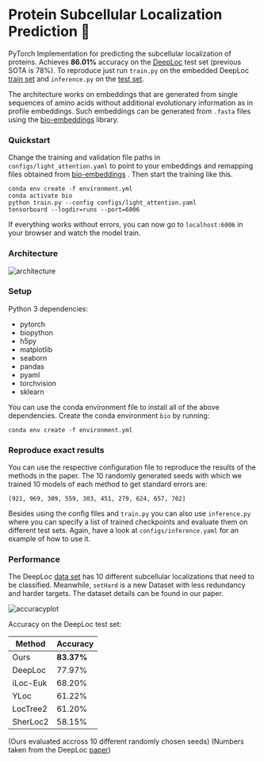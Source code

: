  # Protein Subcellular Localization Prediction :microscope:

PyTorch Implementation for predicting the subcellular localization of proteins.
Achieves **86.01%** accuracy on the [DeepLoc](https://academic.oup.com/bioinformatics/article/33/21/3387/3931857) test set
(previous SOTA is 78%). To reproduce just run ``train.py`` on the embedded DeepLoc 
[train set](http://www.cbs.dtu.dk/services/DeepLoc/data.php) and ``inference.py`` on 
the [test set](http://www.cbs.dtu.dk/services/DeepLoc/data.php).

The architecture works on embeddings that are generated from single sequences of amino acids without additional evolutionary
information as in profile embeddings. Such embeddings can be generated from ``.fasta`` files using the 
[bio-embeddings](https://pypi.org/project/bio-embeddings/) library.

### Quickstart
Change the training and validation file paths in ``configs/light_attention.yaml`` to point to your embeddings
and remapping files obtained from [bio-embeddings](https://pypi.org/project/bio-embeddings/) .
Then start the training like this.
```
conda env create -f environment.yml
conda activate bio
python train.py --config configs/light_attention.yaml
tensorboard --logdir=runs --port=6006
```
If everything works without errors, you can now go to `localhost:6006` in your browser and watch the model train.

### Architecture

![architecture](https://github.com/HannesStark/protein-localization/blob/master/.architecture.png)

### Setup

Python 3 dependencies:

- pytorch 
- biopython
- h5py
- matplotlib
- seaborn
- pandas
- pyaml
- torchvision
- sklearn

You can use the conda environment file to install all of the above dependencies. Create the conda environment `bio` by running:
```
conda env create -f environment.yml
```

### Reproduce exact results
You can use the respective configuration file to reproduce the results of the methods in the paper. The 10 randomly 
generated seeds with which we trained 10 models of each method to get standard errors are:
```
[921, 969, 309, 559, 303, 451, 279, 624, 657, 702]
```
Besides using the config files and `train.py` you can also use `inference.py` where you can specify a list of trained
checkpoints and evaluate them on different test sets. Again, have a look at `configs/inference.yaml` for an example
of how to use it.


### Performance

The DeepLoc [data set](http://www.cbs.dtu.dk/services/DeepLoc/data.php) has 10 different subcellular localizations
that need to be classified.
Meanwhile, `setHard` is a new Dataset with less redundancy and harder targets. The dataset details can be found in our paper.

![accuracyplot](https://github.com/HannesStark/protein-localization/blob/master/.accuracy.png)


Accuracy on the DeepLoc test set:

| Method | Accuracy |
| --- | --- |
| Ours | **83.37%** |
| DeepLoc | 77.97% |
| iLoc-Euk | 68.20% |
| YLoc | 61.22% |
| LocTree2 | 61.20% |
| SherLoc2 | 58.15% |

(Ours evaluated accross 10 different randomly chosen seeds)
(Numbers taken from the DeepLoc [paper](https://academic.oup.com/bioinformatics/article/33/21/3387/3931857))
